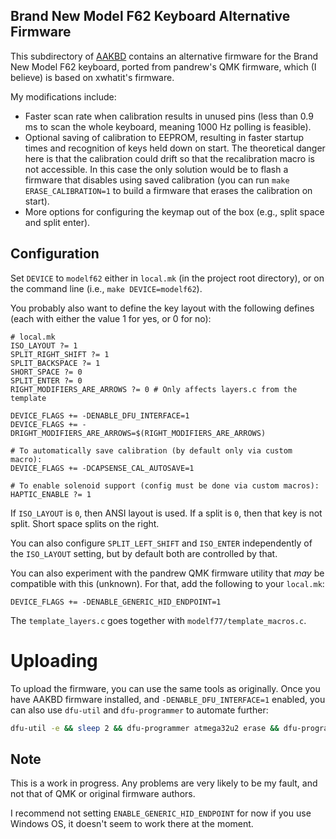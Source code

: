 ## Brand New Model F62 Keyboard Alternative Firmware

This subdirectory of [AAKBD](https://github.com/arkku/aakbd) contains an
alternative firmware for the Brand New Model F62 keyboard, ported from
pandrew's QMK firmware, which (I believe) is based on xwhatit's firmware.

My modifications include:

* Faster scan rate when calibration results in unused pins (less than 0.9 ms
  to scan the whole keyboard, meaning 1000 Hz polling is feasible).
* Optional saving of calibration to EEPROM, resulting in faster startup times
  and recognition of keys held down on start. The theoretical danger here is
  that the calibration could drift so that the recalibration macro is not
  accessible. In this case the only solution would be to flash a firmware that
  disables using saved calibration (you can run `make ERASE_CALIBRATION=1` to
  build a firmware that erases the calibration on start).
* More options for configuring the keymap out of the box (e.g., split space
  and split enter).

## Configuration

Set `DEVICE` to `modelf62` either in `local.mk` (in the project root directory),
or on the command line (i.e., `make DEVICE=modelf62`).

You probably also want to define the key layout with the following defines
(each with either the value 1 for yes, or 0 for no):

``` Make
# local.mk
ISO_LAYOUT ?= 1
SPLIT_RIGHT_SHIFT ?= 1
SPLIT_BACKSPACE ?= 1
SHORT_SPACE ?= 0
SPLIT_ENTER ?= 0
RIGHT_MODIFIERS_ARE_ARROWS ?= 0 # Only affects layers.c from the template

DEVICE_FLAGS += -DENABLE_DFU_INTERFACE=1
DEVICE_FLAGS += -DRIGHT_MODIFIERS_ARE_ARROWS=$(RIGHT_MODIFIERS_ARE_ARROWS)

# To automatically save calibration (by default only via custom macro):
DEVICE_FLAGS += -DCAPSENSE_CAL_AUTOSAVE=1

# To enable solenoid support (config must be done via custom macros):
HAPTIC_ENABLE ?= 1
```

If `ISO_LAYOUT` is `0`, then ANSI layout is used. If a split is `0`, then that
key is not split. Short space splits on the right.

You can also configure `SPLIT_LEFT_SHIFT` and `ISO_ENTER` independently of
the `ISO_LAYOUT` setting, but by default both are controlled by that.

You can also experiment with the pandrew QMK firmware utility that _may_ be
compatible with this (unknown). For that, add the following to your `local.mk`:

``` Make
DEVICE_FLAGS += -DENABLE_GENERIC_HID_ENDPOINT=1
```

The `template_layers.c` goes together with `modelf77/template_macros.c`.

# Uploading

To upload the firmware, you can use the same tools as originally. Once you have
AAKBD firmware installed, and `-DENABLE_DFU_INTERFACE=1` enabled, you can also
use `dfu-util` and `dfu-programmer` to automate further:

``` sh
dfu-util -e && sleep 2 && dfu-programmer atmega32u2 erase && dfu-programmer atmega32u2 flash modelf62.hex && dfu-programmer atmega32u2 launch
```

## Note

This is a work in progress. Any problems are very likely to be my fault, and
not that of QMK or original firmware authors.

I recommend not setting `ENABLE_GENERIC_HID_ENDPOINT` for now if you use
Windows OS, it doesn't seem to work there at the moment.
